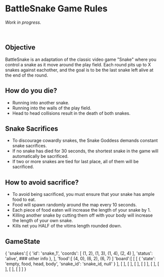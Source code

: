 # BattleSnake Game Rules

*Work in progress.*

<br>

## Objective

BattleSnake is an adaptation of the classic video game "Snake" where you control a snake as it move around the play field.  Each round pits up to X snakes against eachother, and the goal is to be the last snake left alive at the end of the round.

## How do you die?

* Running into another snake.
* Running into the walls of the play field.
* Head to head collisions result in the death of both snakes.


## Snake Sacrifices

* To discourage cowardly snakes, the Snake Goddess demands constant snake sacrifices.
* If no snake has died for 30 seconds, the shortest snake in the game will automatically be sacrificed.
* If two or more snakes are tied for last place, all of them will be sacrificed.

## How to avoid sacrifice?

* To avoid being sacrificed, you must ensure that your snake has ample food to eat.
* Food will spawn randomly around the map every 10 seconds.
* Each piece of food eaten will increase the length of your snake by 1.
* Killing another snake by cutting them off with your body will increase the length of your own snake.
* Kills net you HALF of the vitims length rounded down.

## GameState

{
    'snakes':[
        {
            'id': 'snake_1',
            'coords': [
                (1, 2),
                (1, 3),
                (1, 4),
                (2, 4)
            ],
            'status': 'alive',
            ### other info
        },
    ],
    'food':[
        (4, 0),
        (6, 2),
        (6, 7)
    ]
    'board':[
        [
            [
                {
                    'state': 'empty, food, head, body',
                    'snake_id': 'snake_id, null'
                }
            ], [
            ], [
            ], [
            ], [
            ]
        ], [
        ], [
        ], [
        ], [
        ]
    ]
}